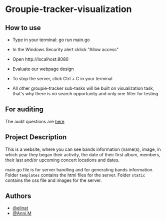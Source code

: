 # Groupie-tracker-visualization


## How to use
* Type in your terminal: go run main.go
* In the Windows Security alert cklick "Allow access"
* Open http://localhost:8080  
* Evaluate our webpage design
* To stop the server, click Ctrl + C in your terminal

* All other groupie-tracker sub-tasks will be built on visualization task, that's why there is no search opportunity and only one filter for testing

## For auditing
The audit questions are [here](https://github.com/01-edu/public/blob/master/subjects/groupie-tracker/visualizations/audit.md)

## Project Description

This is a website, where you can see bands information (name(s), image, in which year they began their activity, the date of their first album, members, their last and/or upcoming concert locations and dates.

main.go file is for server handling and for generating bands information.
Folder <code>templates</code> contains the html files for the server.
Folder <code>static</code> contains the css file and images for the server.


## Authors
- [@elinat](https://01.kood.tech/git/elinat)
- [@Anni.M](https://01.kood.tech/git/Anni.M)
